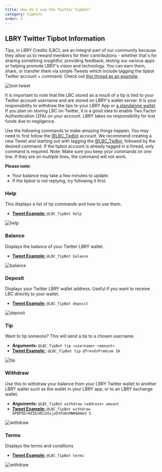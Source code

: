 ```yaml
---
title: How do I use the Twitter tipbot?
category: tipbots
order: 3
---
```


## LBRY Twitter Tipbot Information

Tips, in LBRY Credits (LBC), are an integral part of our community because they allow us to reward members for their contributions - whether that's for sharing something insightful, providing feedback, testing our various apps or helping promote LBRY's vision and technology. You can earn them, share, or transfer them via simple Tweets which include tagging the tipbot Twitter account + command. Check out [this thread as an example](https://twitter.com/TomZarebczan/status/1015244426841677826).

![tom tweet](https://spee.ch/@tipbot-tw:c/tomtweet.png)

It is important to note that the LBC stored as a result of a tip is tied to your Twitter account username and are stored on LBRY's wallet server. It is your responsibility to withdraw the tips to your LBRY App or [a standalone wallet](/faq/standalone-wallet). If you plan on storing LBC on Twitter, it is a good idea to enable Two Factor Authentication (2FA) on your account. LBRY takes no responsibility for lost funds due to negligence.

Use the following commands to make amazing things happen. You may need to first follow the [@LBC_TipBot](https://twitter.com/LBC_TipBot) account. We recommend creating a new Tweet and starting out with tagging the [@LBC_TipBot](https://twitter.com/LBC_TipBot), followed by the desired command. If the tipbot account is already tagged in a thread, only command is required. Note: Make sure you keep your commands on one line. If they are on multiple lines, the command will not work.

**Please note:**
- Your balance may take a few minutes to update. 
- If the tipbot is not replying, try following it first.

### Help
This displays a list of tip commands and how to use them.

- [**Tweet Example:**](https://twitter.com/TomZarebczan/status/1015245364490833920) `@LBC_TipBot help`

![help](https://spee.ch/@tipbot-tw:c/help.png)


### Balance
Displays the balance of your Twitter LBRY wallet.

- [**Tweet Example:**](https://twitter.com/TomZarebczan/status/1015244426841677826) `@LBC_TipBot balance`

![balance](https://spee.ch/@tipbot-tw:c/balance.png)


### Deposit
Displays your Twitter LBRY wallet address. Useful if you want to receive LBC directly to your wallet.

- [**Tweet Example:**](https://twitter.com/TomZarebczan/status/1015244855247888384) `@LBC_TipBot deposit`

![deposit](https://spee.ch/@tipbot-tw:c/deposit.png)

### Tip
Want to tip someone? This will send a tip to a chosen username.

- **Arguments:** `@LBC_TipBot tip <username> <amount>`
- [**Tweet Example:**](https://twitter.com/TomZarebczan/status/1015245926691205120): `@LBC_TipBot tip @TrendsPremium 10`

![tip](https://spee.ch/@tipbot-tw:c/tips.png)

### Withdraw
Use this to withdraw your balance from your LBRY Twitter wallet to another LBRY wallet such as the wallet in your LBRY app, or to an LBRY exchange wallet.

- **Arguments:** `@LBC_TipBot withdraw <address> amount`
- [**Tweet Example:**](https://twitter.com/TrendsPremium/status/1015251227599364096) `@LBC_TipBot withdraw bP8P5Dr9d3XcH5ibSsjeDYFU8vMWR8HHe3 5`

![withdraw](https://spee.ch/f/withdraw.png)

### Terms
Displays the terms and conditions

- [**Tweet Example:**](https://twitter.com/TomZarebczan/status/1015245044415156225) `@LBC_TipBot terms`

![withdraw](https://spee.ch/@tipbot-tw:c/terms.png)
